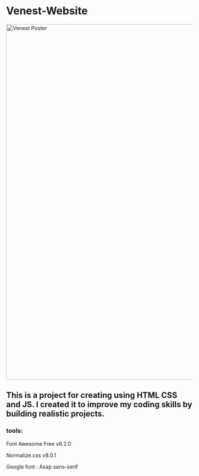# Venest-Website
<img width="960" alt="Venest Poster" src="https://github.com/MohamedMagdy-git/Venest-Website/assets/112808266/409316f6-09b5-4417-b0d5-307a5d1f156d">

## This is a project for creating using HTML CSS and JS. I created it to improve my coding skills by building realistic projects.
### tools:
Font Awesome Free v6.2.0

Normalize.css v8.0.1

Google font : Asap sans-serif
